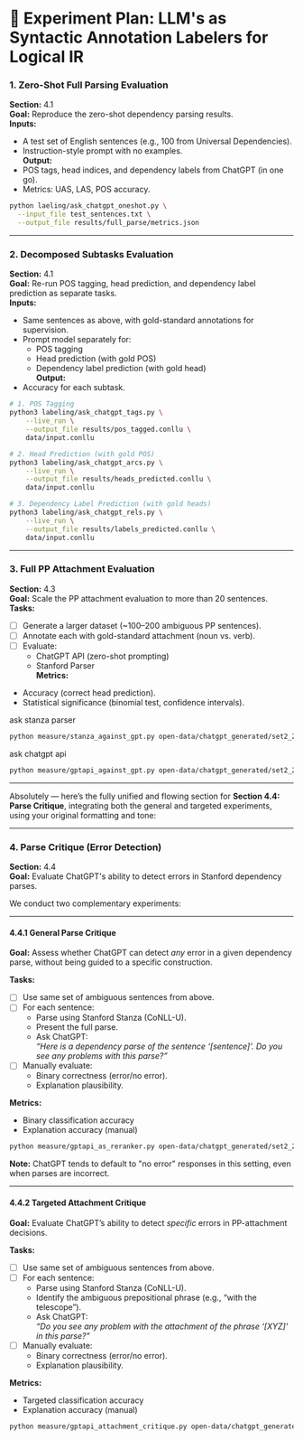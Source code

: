 # 🧪 Experiment Plan: LLM's as Syntactic Annotation Labelers for Logical IR


### 1. **Zero-Shot Full Parsing Evaluation**
**Section:** 4.1  
**Goal:** Reproduce the zero-shot dependency parsing results.  
**Inputs:**
- A test set of English sentences (e.g., 100 from Universal Dependencies).
- Instruction-style prompt with no examples.  
**Output:**
- POS tags, head indices, and dependency labels from ChatGPT (in one go).
- Metrics: UAS, LAS, POS accuracy.


```bash
python laeling/ask_chatgpt_oneshot.py \
  --input_file test_sentences.txt \
  --output_file results/full_parse/metrics.json
```

---

### 2. **Decomposed Subtasks Evaluation**
**Section:** 4.1  
**Goal:** Re-run POS tagging, head prediction, and dependency label prediction as separate tasks.  
**Inputs:**
- Same sentences as above, with gold-standard annotations for supervision.
- Prompt model separately for:
  - POS tagging
  - Head prediction (with gold POS)
  - Dependency label prediction (with gold head)  
**Output:**
- Accuracy for each subtask.

```bash
# 1. POS Tagging
python3 labeling/ask_chatgpt_tags.py \
    --live_run \
    --output_file results/pos_tagged.conllu \
    data/input.conllu

# 2. Head Prediction (with gold POS)
python3 labeling/ask_chatgpt_arcs.py \
    --live_run \
    --output_file results/heads_predicted.conllu \
    data/input.conllu

# 3. Dependency Label Prediction (with gold heads)
python3 labeling/ask_chatgpt_rels.py \
    --live_run \
    --output_file results/labels_predicted.conllu \
    data/input.conllu
```

---

### 3. **Full PP Attachment Evaluation**
**Section:** 4.3  
**Goal:** Scale the PP attachment evaluation to more than 20 sentences.  
**Tasks:**
- [ ] Generate a larger dataset (~100–200 ambiguous PP sentences).
- [ ] Annotate each with gold-standard attachment (noun vs. verb).
- [ ] Evaluate:
  - ChatGPT API (zero-shot prompting)
  - Stanford Parser  
**Metrics:**
- Accuracy (correct head prediction).
- Statistical significance (binomial test, confidence intervals).

ask stanza parser
```bash
python measure/stanza_against_gpt.py open-data/chatgpt_generated/set2_20examples.json --live_run --output_file open-data/chatgpt_generated/set2_predictions_stanza.conllu
```

ask chatgpt api
```bash
python measure/gptapi_against_gpt.py open-data/chatgpt_generated/set2_20examples.json --live_run --output_file open-data/chatgpt_generated/set2_predictions_chatgpt.json
```


---

Absolutely — here’s the fully unified and flowing section for **Section 4.4: Parse Critique**, integrating both the general and targeted experiments, using your original formatting and tone:

---

### 4. **Parse Critique (Error Detection)**  
**Section:** 4.4  
**Goal:** Evaluate ChatGPT's ability to detect errors in Stanford dependency parses.  

We conduct two complementary experiments:

---

#### 4.4.1 **General Parse Critique**  
**Goal:** Assess whether ChatGPT can detect *any* error in a given dependency parse, without being guided to a specific construction.

**Tasks:**
- [ ] Use same set of ambiguous sentences from above.
- [ ] For each sentence:
  - Parse using Stanford Stanza (CoNLL-U).
  - Present the full parse.
  - Ask ChatGPT:  
    *“Here is a dependency parse of the sentence ‘[sentence]’. Do you see any problems with this parse?”*
- [ ] Manually evaluate:
  - Binary correctness (error/no error).
  - Explanation plausibility.

**Metrics:**
- Binary classification accuracy
- Explanation accuracy (manual)

```bash
python measure/gptapi_as_reranker.py open-data/chatgpt_generated/set2_20examples.json --output_file open-data/chatgpt_generated/set2_20examples.getapi_as_reranker_2.json
```

**Note:** ChatGPT tends to default to "no error" responses in this setting, even when parses are incorrect.

---

#### 4.4.2 **Targeted Attachment Critique**  
**Goal:** Evaluate ChatGPT’s ability to detect *specific* errors in PP-attachment decisions.

**Tasks:**
- [ ] Use same set of ambiguous sentences from above.
- [ ] For each sentence:
  - Parse using Stanford Stanza (CoNLL-U).
  - Identify the ambiguous prepositional phrase (e.g., “with the telescope”).
  - Ask ChatGPT:  
    *“Do you see any problem with the attachment of the phrase ‘[XYZ]’ in this parse?”*
- [ ] Manually evaluate:
  - Binary correctness (error/no error).
  - Explanation plausibility.

**Metrics:**
- Targeted classification accuracy
- Explanation accuracy (manual)

```bash
python measure/gptapi_attachment_critique.py open-data/chatgpt_generated/set2_20examples.json --output_file open-data/chatgpt_generated/set2_20examples.attachment_critique.json
```

